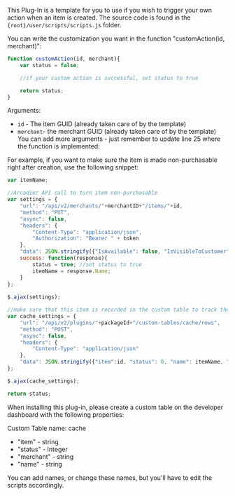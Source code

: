 This Plug-In is a template for you to use if you wish to trigger your own action when an item is created. The source code is found in the `{root}/user/scripts/scripts.js` folder.

You can write the customization you want in the function "customAction(id, merchant)":
```javascript
function customAction(id, merchant){
    var status = false;

    //if your custom action is successful, set status to true

    return status;
}
```

Arguments:
* `id` - The item GUID (already taken care of by the template)
* `merchant`- the merchant GUID (already taken care of by the template)
You can add more arguments - just remember to update line 25 where the function is implemented:

For example, if you want to make sure the item is made non-purchasable right after creation, use the following snippet:
```javascript
var itemName;

//Arcadier API call to turn item non-purchasable
var settings = {
    "url": "/api/v2/merchants/"+merchantID+"/items/"+id,
    "method": "PUT",
    "async": false,
    "headers": {
        "Content-Type": "application/json",
        "Authorization": "Bearer " + token
    },
    "data": JSON.stringify({"IsAvailable": false, "IsVisibleToCustomer": false}),
    success: function(response){
        status = true; //set status to true
        itemName = response.Name;
    }
};
    
$.ajax(settings);

//make sure that this item is recorded in the custom table to track the progress of this item's visibility
var cache_settings = {
    "url": "/api/v2/plugins/"+packageId+"/custom-tables/cache/rows",
    "method": "POST",
    "async": false,
    "headers": {
        "Content-Type": "application/json"
    },
    "data": JSON.stringify({"item":id, "status": 0, "name": itemName, "merchant": merchant}),
};

$.ajax(cache_settings);

return status;
```


When installing this plug-in, please create a custom table on the developer dashboard with the following properties:

Custom Table name: cache

* "item" - string
* "status" - Integer
* "merchant" - string
* "name" - string

You can add names, or change these names, but you'll have to edit the scripts accordingly.
